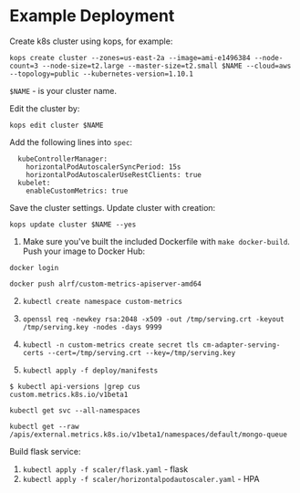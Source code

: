 Example Deployment
==================

Create k8s cluster using kops, for example:

```
kops create cluster --zones=us-east-2a --image=ami-e1496384 --node-count=3 --node-size=t2.large --master-size=t2.small $NAME --cloud=aws --topology=public --kubernetes-version=1.10.1
```
`$NAME` - is your cluster name.

Edit the cluster by:
```
kops edit cluster $NAME
```
Add the following lines into `spec`:
```
  kubeControllerManager:
    horizontalPodAutoscalerSyncPeriod: 15s
    horizontalPodAutoscalerUseRestClients: true
  kubelet:
    enableCustomMetrics: true
```
Save the cluster settings. 
Update cluster with creation:

```
kops update cluster $NAME --yes
```


1. Make sure you've built the included Dockerfile with `make docker-build`.
Push your image to Docker Hub:
```
docker login
```
```
docker push alrf/custom-metrics-apiserver-amd64
```
   
2. `kubectl create namespace custom-metrics`

3. `openssl req -newkey rsa:2048 -x509 -out /tmp/serving.crt -keyout /tmp/serving.key -nodes -days 9999`

4. `kubectl -n custom-metrics create secret tls cm-adapter-serving-certs --cert=/tmp/serving.crt --key=/tmp/serving.key`

5. `kubectl apply -f deploy/manifests`

```
$ kubectl api-versions |grep cus
custom.metrics.k8s.io/v1beta1
```

```
kubectl get svc --all-namespaces
```


```
kubectl get --raw /apis/external.metrics.k8s.io/v1beta1/namespaces/default/mongo-queue
```

Build flask service:

1. `kubectl apply -f scaler/flask.yaml` - flask
2. `kubectl apply -f scaler/horizontalpodautoscaler.yaml` - HPA
